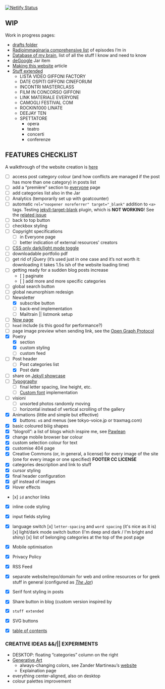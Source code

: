 [![Netlify Status](https://api.netlify.com/api/v1/badges/c7f3a969-424a-450b-8636-2d477af82e76/deploy-status)](https://app.netlify.com/sites/xplosionmind/deploys)

## WIP

Work in progress pages:

- [drafts folder](./_drafts)
- [Radioimmaginaria comprehensive list](./pages/radioimmaginaria-database.md) of episodes I’m in
- [Database of my brain](./_jar/2020-06-04-brain-database.md), list of all the stuff I know and need to know
- [deGoogle](./_jar/2020-06-03-deGoogle.md) Jar item
- [Making this website](./_posts/2020-04-18-Making-this-website.md) article
- [Stuff extended](./pages/stuff-extended-it)
	- LISTA VIDEO GIFFONI FACTORY
	- DATE OSPITI GIFFONI CINEFORUM
	- INCONTRI MASTERCLASS
	- FILM IN CONCORSO GIFFONI
	- LINK MATERIALE EVERYONE
	- CAMOGLI FESTIVAL COM
	- ROCKIN1000 LINATE
	- DEEJAY TEN
	- SPETTATORE
		- opera
		- teatro
		- concerti
		- conferenze




## FEATURES CHECKLIST

A walkthrough of the website creation is [here](https://xplosionmind.tk/themakingof)

- [ ] access post category colour (and how conflicts are managed if the post has more than one category) in posts list
- [ ] add a “première” section to [everyone](./everyone) page
- [ ] add categories list also in the Jar
- [ ] Analytics (temporarily set up with goatcounter)
- [ ] automatic `rel="noopener noreferrer" target="_blank"` addition to `<a>` tags. Testing [jekyll-target-blank](https://github.com/keithmifsud/jekyll-target-blank) plugin, which is **NOT WORKING**! See the [related issue](https://github.com/keithmifsud/jekyll-target-blank/issues/51)
- [ ] back to top button
- [ ] checkbox styling
- [ ] Copyright specifications
	- [ ] in Everyone page
	- [ ] better indication of external resources' creators
- [ ] [CSS only dark/light mode toggle](https://youtu.be/b4FBTr5pSgw)
- [ ] downloadable portfolio pdf
- [ ] get rid of jQuery (it’s used just in one case and it’s not worth it: downloading it takes 1.5s ish of the website loading time)
- [ ] getting ready for a sudden blog posts increase
	- [ ] paginate
	- [ ] add more and more specific categories
- [ ] global search button
- [ ] global neumorphism redesign
- [ ] Newsletter
	- [x] subscribe button
	- [ ] back-end implementation
	- [ ] Mailtrain || listmonk setup
- [ ] [Now page](https://sivers.org/now)
- [ ] `head` include (is this good for performance?)
- [ ] page image preview when sending link, see the [Open Graph Protocol](https://ogp.me/)
- [x] Poetry
	- [x] section
	- [x] custom styling
	- [ ] custom feed
- [ ] Post header
	- [ ] Post categories list
	- [x] Post date
- [ ] share on [Jekyll showcase](https://github.com/planetjekyll/showcase)
- [ ] [Typography](https://xplosionmind.tk/typography)
	- [ ] final letter spacing, line height, etc.
	- [ ] [Custom font](https://xplosionmind.tk/Typography#Custom-font) implementation
- [ ] visioni
    - [ ] unsorted photos randomly moving
    - [ ] horizontal instead of vertical scrolling of the gallery

- [x] Animations (little and simple but effective)
	- [x] buttons: `x`s and menus (see tokyo-voice.jp or traxmag.com)
- [x] basic coloured biiig shapes
- [x] “blogroll”: a list of blogs which inspire me, see [Pawlean](https://pawlean.com/blogroll)
- [x] change mobile browser bar colour
- [x] custom selection colour for text
- [x] customise 404 page
- [x] Creative Commons (or, in general, a license) for every image of the site (one for every image or one specified) **FOOTER CC LICENSE**
- [x] categories description and link to stuff
- [x] cursor styling
- [x] final header configuration
- [x] gif instead of images 
- [x] Hover effects
- [x] `id` anchor links
- [x] inline code styling
- [x] input fields styling
- [x] language switch [x] `letter-spacing` and `word spacing` (it's nice as it is) [x] light/dark mode switch button (I'm deep and dark / I'm bright and shiny) [x] list of belonging categories at the top of the post page
- [x] Mobile optimisation
- [x] Privacy Policy
- [x] RSS Feed
- [x] separate website/repo/domain for web and online resources or for geek stuff in general (configured as _[The Jar](https://xplosionmind.tk/jar)_)
- [x] Serif font styling in posts
- [x] Share button in blog (custom version inspired by 
- [x] `stuff extended`
- [x] SVG buttons
- [x] [table of contents](https://github.com/allejo/jekyll-toc)




### CREATIVE IDEAS &&/|| EXPERIMENTS 

- DESKTOP: floating “categories” column on the right
- [Generative Art](http://tholman.com/post/generative-art-speedrun/)
	- always-changing colors, see Zander Martineau’s [website](https://zander.wtf/)
	- Explaination page
- everything center-aligned, also on desktop
- colour palettes improvement
